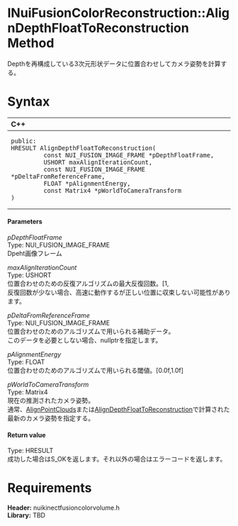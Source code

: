 INuiFusionColorReconstruction::AlignDepthFloatToReconstruction Method  
=====================================================================  

Depthを再構成している3次元形状データに位置合わせしてカメラ姿勢を計算する。 <span id="syntaxSection"></span>

Syntax  
======  

<table>
<colgroup>
<col width="100%" />
</colgroup>
<thead>
<tr class="header">
<th align="left">C++</th>
</tr>
</thead>
<tbody>
<tr class="odd">
<td align="left"><pre><code>public:  
HRESULT AlignDepthFloatToReconstruction(  
         const NUI_FUSION_IMAGE_FRAME *pDepthFloatFrame,  
         USHORT maxAlignIterationCount,  
         const NUI_FUSION_IMAGE_FRAME *pDeltaFromReferenceFrame,  
         FLOAT *pAlignmentEnergy,  
         const Matrix4 *pWorldToCameraTransform  
)</code></pre></td>
</tr>
</tbody>
</table>

<span id="ID4EG"></span>
#### Parameters  

*pDepthFloatFrame*    
Type: NUI\_FUSION\_IMAGE\_FRAME  
Dpeht画像フレーム  

*maxAlignIterationCount*    
Type: USHORT  
位置合わせのための反復アルゴリズムの最大反復回数。[1,  
反復回数が少ない場合、高速に動作するが正しい位置に収束しない可能性があります。  

*pDeltaFromReferenceFrame*    
Type: NUI\_FUSION\_IMAGE\_FRAME  
位置合わせのためのアルゴリズムで用いられる補助データ。  
このデータを必要としない場合、nullptrを指定します。  

*pAlignmentEnergy*    
Type: FLOAT  
位置合わせのためのアルゴリズムで用いられる閾値。[0.0f,1.0f]  

*pWorldToCameraTransform*    
Type: Matrix4  
現在の推測されたカメラ姿勢。  
通常、[AlignPointClouds](AlignPointClouds_Method.md)または[AlignDepthFloatToReconstruction](AlignDepthFloatToReconstru.md)で計算された最新のカメラ姿勢を指定する。  

<span id="ID4EP"></span>
#### Return value  

Type: HRESULT  
成功した場合はS\_OKを返します。それ以外の場合はエラーコードを返します。  

<span id="requirements"></span>

Requirements  
============  

**Header:** nuikinectfusioncolorvolume.h  
**Library:** TBD  



<!--Please do not edit the data in the comment block below.-->
<!--
TOCTitle : AlignDepthFloatToReconstruction Method
RLTitle : INuiFusionColorReconstruction::AlignDepthFloatToReconstruction Method
KeywordK : AlignDepthFloatToReconstruction method
KeywordK : INuiFusionColorReconstruction::AlignDepthFloatToReconstruction method
KeywordF : INuiFusionColorReconstruction::AlignDepthFloatToReconstruction
KeywordF : AlignDepthFloatToReconstruction
KeywordF : Microsoft.Kinect.nuikinectfusioncolorvolume.INuiFusionColorReconstruction.AlignDepthFloatToReconstruction(NUI_FUSION_IMAGE_FRAME,USHORT,NUI_FUSION_IMAGE_FRAME,FLOAT,Matrix4)
KeywordA : M:Microsoft.Kinect.nuikinectfusioncolorvolume.INuiFusionColorReconstruction.AlignDepthFloatToReconstruction(NUI_FUSION_IMAGE_FRAME,USHORT,NUI_FUSION_IMAGE_FRAME,FLOAT,Matrix4)
AssetID : M:Microsoft.Kinect.nuikinectfusioncolorvolume.INuiFusionColorReconstruction.AlignDepthFloatToReconstruction(NUI_FUSION_IMAGE_FRAME,USHORT,NUI_FUSION_IMAGE_FRAME,FLOAT,Matrix4)
Locale : en-us
CommunityContent : 1
APIType : Managed
APILocation : 
APIName : Microsoft.Kinect.nuikinectfusioncolorvolume.INuiFusionColorReconstruction::AlignDepthFloatToReconstruction
TargetOS : Windows
TopicType : kbSyntax
DevLang : C++
DocSet : K4Wv2
ProjType : K4Wv2Proj
Technology : Kinect for Windows
Product : Kinect for Windows SDK v2
productversion : 20
-->
